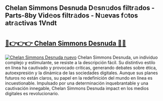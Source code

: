 ## Chelan Simmons Desnuda D𝚎sn𝚞dos filtr𝚊dos - Parts-8by Vid𝚎os filtr𝚊dos - N𝚞evas f𝚘tos atr𝚊ctivas 1Vndt

# <h2><a href="http://mb61zo7.tromn.icu/?c=Chelan+Simmons+Desnuda">🔗👉👉👉 Chelan Simmons Desnuda 🔗🔗</a></h2>

[![Chelan Simmons Desnuda nuevo](https://i.imgur.com/pEAQMta.gif)](http://mb61zo7.tromn.icu/?c=Chelan+Simmons+Desnuda)
Chelan Simmons Desnuda, un individuo complejo y estimulante, se resiste a la descripción fácil. Su distintivo estilo en línea ha cautivado y provocado críticas, generando debates sobre ética, autoexpresión y la dinámica de las sociedades digitales. Aunque sus planes futuros no están claros, su papel en la redefinición del mundo en línea es incuestionable. Impulsado por una determinación inquebrantable y una cautivación innegable, Chelan Simmons Desnuda impact en los medios digitales es revolucionario.
